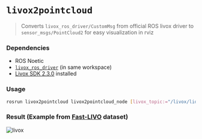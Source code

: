 # `livox2pointcloud`

> Converts `livox_ros_driver/CustomMsg` from official ROS livox driver to `sensor_msgs/PointCloud2` for easy visualization in rviz

### Dependencies

* ROS Noetic
* [`livox_ros_driver`](https://github.com/Livox-SDK/livox_ros_driver) (in same workspace)
* [Livox SDK 2.3.0](https://github.com/Livox-SDK/Livox-SDK) installed

### Usage

```bash
rosrun livox2pointcloud livox2pointcloud_node [livox_topic:="/livox/lidar"] [pointcloud_topic:="/livox/pointcloud2"]
```

### Result (Example from [Fast-LIVO](https://github.com/hku-mars/FAST-LIVO) dataset)

![livox](https://github.com/juliangaal/livox2pointcloud/assets/22290570/714c46c9-da35-46ad-a24b-6591695c6fef)

